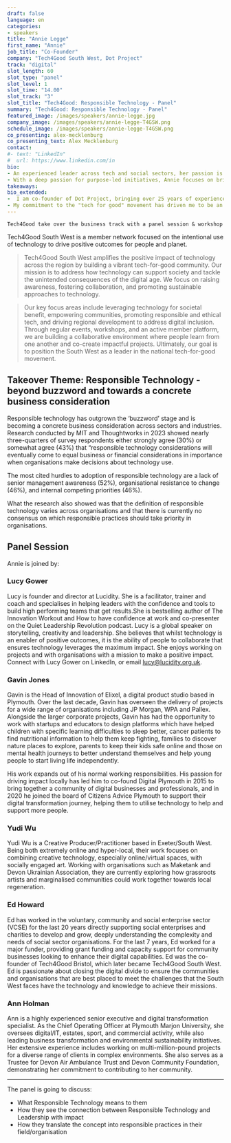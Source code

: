 ```yaml
---
draft: false
language: en
categories:
- speakers
title: "Annie Legge"
first_name: "Annie"
job_title: "Co-Founder"
company: "Tech4Good South West, Dot Project"
track: "digital"
slot_length: 60
slot_type: "panel"
slot_level: 1
slot_time: "14.00"
slot_track: "3"
slot_title: "Tech4Good: Responsible Technology - Panel"
summary: "Tech4Good: Responsible Technology - Panel"
featured_image: /images/speakers/annie-legge.jpg
company_image: /images/speakers/annie-legge-T4GSW.png
schedule_image: /images/speakers/annie-legge-T4GSW.png
co_presenting: alex-mecklenburg 
co_presenting_text: Alex Mecklenburg 
contact:
#- text: "LinkedIn"
#  url: https://www.linkedin.com/in
bio:
- An experienced leader across tech and social sectors, her passion is to inspire and lead others to create positive social impact.
- With a deep passion for purpose-led initiatives, Annie focuses on bringing communities together to foster innovation, collaboration, and collective action through technology. 
takeaways:
bio_extended:
-  I am co-founder of Dot Project, bringing over 25 years of experience in digital leadership to our mission to empower charities and social impact organisations through digital resilience. At the heart of our work is a commitment to people and relationships, ensuring our clients thrive in their digital journeys. Since 2016, our work at Dot Project has touched over 800 organisations and individuals, enhancing their digital and technology infrastructure. 
- My commitment to the "tech for good" movement has driven me to be an active advocate and facilitator in this space as co-founder and ecosystem lead for Tech4Good South West and founding member for the Tech for Good Organisers Network. These initiatives aim to connect and inspire individuals using and engaging with technology to create positive social change.
---
```

    Tech4Good take over the business track with a panel session & workshop

Tech4Good South West is a member network focused on the intentional use of technology to drive positive outcomes for people and planet.
  
> Tech4Good South West amplifies the positive impact of technology across the region by building a vibrant tech-for-good community. Our mission is to address how technology can support society and tackle the unintended consequences of the digital age. We focus on raising awareness, fostering collaboration, and promoting sustainable approaches to technology.

> Our key focus areas include leveraging technology for societal benefit, empowering communities, promoting responsible and ethical tech, and driving regional development to address digital inclusion. Through regular events, workshops, and an active member platform, we are building a collaborative environment where people learn from one another and co-create impactful projects. Ultimately, our goal is to position the South West as a leader in the national tech-for-good movement.

## Takeover Theme: Responsible Technology - beyond buzzword and towards a concrete business consideration

Responsible technology has outgrown the ‘buzzword’ stage and is becoming a concrete business consideration across sectors and industries. Research conducted by MIT and  Thoughtworks in 2023 showed nearly three-quarters of survey respondents either strongly agree (30%) or somewhat agree (43%) that “responsible technology considerations will eventually come to equal business or financial considerations in importance when organisations make decisions about technology use.

The most cited hurdles to adoption of responsible technology are a lack of senior management awareness (52%), organisational resistance to change (46%), and internal competing priorities (46%).

What the research also showed was that the definition of responsible technology varies across organisations and that there is currently no consensus on which responsible practices should take priority in organisations. 

## Panel Session

Annie is joined by:

### Lucy Gower 

Lucy is founder and director at Lucidity. She is a facilitator, trainer and coach and specialises in helping leaders with the confidence and tools to build high performing teams that get results.She is bestselling author of The Innovation Workout and How to have confidence at work and co-presenter on the Quiet Leadership Revolution podcast. Lucy is a global speaker on storytelling, creativity and leadership. She believes that whilst technology is an enabler of positive outcomes, it is the ability of people to collaborate that ensures technology leverages the maximum impact. She enjoys working on projects and with organisations with a mission to make a positive impact. Connect with Lucy Gower on LinkedIn, or email lucy@lucidity.org.uk.

### Gavin Jones

Gavin is the Head of Innovation of Elixel, a digital product studio based in Plymouth. Over the last decade, Gavin has overseen the delivery of projects for a wide range of organisations including JP Morgan, WPA and Pallex. Alongside the larger corporate projects, Gavin has had the opportunity to work with startups and educators to design platforms which have helped children with specific learning difficulties to sleep better, cancer patients to find nutritional information to help them keep fighting, families to discover nature places to explore, parents to keep their kids safe online and those on mental health journeys to better understand themselves and help young people to start living life independently.

His work expands out of his normal working responsibilities. His passion for driving impact locally has led him to co-found Digital Plymouth in 2015 to bring together a community of digital businesses and professionals, and in 2020 he joined the board of Citizens Advice Plymouth to support their digital transformation journey, helping them to utilise technology to help and support more people.

### Yudi Wu

Yudi Wu is a Creative Producer/Practitioner based in Exeter/South West. Being both extremely online and hyper-local, their work focuses on combining creative technology, especially online/virtual spaces, with socially engaged art. Working with organisations such as Maketank and Devon Ukrainian Association, they are currently exploring how grassroots artists and marginalised communities could work together towards local regeneration.

### Ed Howard

Ed has worked in the voluntary, community and social enterprise sector (VCSE) for the last 20 years directly supporting social enterprises and charities to develop and grow, deeply understanding the complexity and needs of social sector organisations. For the last 7 years, Ed worked for a major funder, providing grant funding and capacity support for community businesses looking to enhance their digital capabilities. 
Ed was the co-founder of Tech4Good Bristol, which later became Tech4Good South West. Ed is passionate about closing the digital divide to ensure the communities and organisations that are best placed to meet the challenges that the South West faces have the technology and knowledge to achieve their missions.

### Ann Holman 

Ann is a highly experienced senior executive and digital transformation specialist. As the Chief Operating Officer at Plymouth Marjon University, she oversees digital/IT, estates, sport, and commercial activity, while also leading business transformation and environmental sustainability initiatives. Her extensive experience includes working on multi-million-pound projects for a diverse range of clients in complex environments. She also serves as a Trustee for Devon Air Ambulance Trust and Devon Community Foundation, demonstrating her commitment to contributing to her community. 

---

The panel is going to discuss: 
- What Responsible Technology means to them
- How they see the connection between Responsible Technology and Leadership with impact
- How they translate the concept into responsible practices in their field/organisation 
